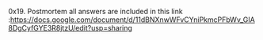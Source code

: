 0x19. Postmortem
all answers are included in this link :https://docs.google.com/document/d/11dBNXnwWFvCYniPkmcPFbWv_GIA8DgCyfGYE3R8jtzU/edit?usp=sharing
